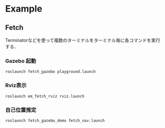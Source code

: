 # Example

<!--
# ----------------------------------------------------------------------------------------------------------------------
#
#    Gazebo 起動
#
# ----------------------------------------------------------------------------------------------------------------------
--->
## Fetch
Terminatorなどを使って複数のターミナルをターミナル毎に各コマンドを実行する．

### Gazebo 起動
```
roslaunch fetch_gazebo playground.launch 
```

### Rviz表示
```
roslaunch em_fetch_rviz rviz.launch
```


### 自己位置推定
```
roslaunch fetch_gazebo_demo fetch_nav.launch
```
